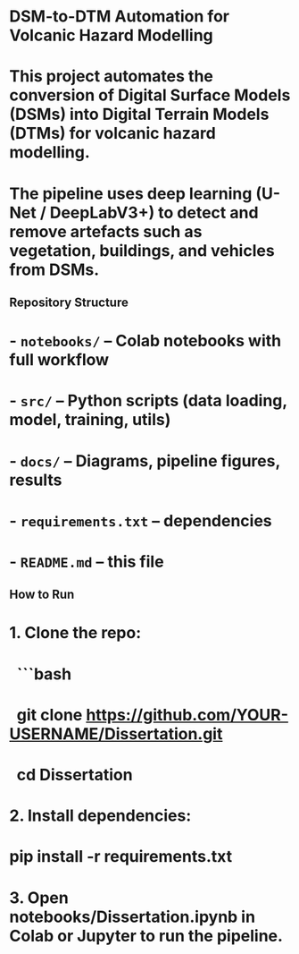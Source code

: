 # DSM-to-DTM Automation for Volcanic Hazard Modelling


# This project automates the conversion of Digital Surface Models (DSMs) into Digital Terrain Models (DTMs) for volcanic hazard modelling. 

# The pipeline uses deep learning (U-Net / DeepLabV3+) to detect and remove artefacts such as vegetation, buildings, and vehicles from DSMs.


## Repository Structure

# \- `notebooks/` – Colab notebooks with full workflow

# \- `src/` – Python scripts (data loading, model, training, utils)

# \- `docs/` – Diagrams, pipeline figures, results

# \- `requirements.txt` – dependencies

# \- `README.md` – this file


## How to Run

# 1\. Clone the repo:

# &nbsp;  ```bash

# &nbsp;  git clone https://github.com/YOUR-USERNAME/Dissertation.git

# &nbsp;  cd Dissertation


# 2\. Install dependencies:

# pip install -r requirements.txt

# 3\. Open notebooks/Dissertation.ipynb in Colab or Jupyter to run the pipeline.
